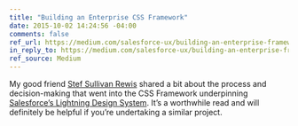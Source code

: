 ```yaml
---
title: "Building an Enterprise CSS Framework"
date: 2015-10-02 14:24:56 -04:00
comments: false
ref_url: https://medium.com/salesforce-ux/building-an-enterprise-framework-is-hard-1e8d8b33e082
in_reply_to: https://medium.com/salesforce-ux/building-an-enterprise-framework-is-hard-1e8d8b33e082
ref_source: Medium
---
```


My good friend [Stef Sullivan Rewis](https://www.w3conversions.com/index.cfm) shared a bit about the process and decision-making that went into the CSS Framework underpinning [Salesforce’s Lightning Design System](https://www.lightningdesignsystem.com/). It’s a worthwhile read and will definitely be helpful if you’re undertaking a similar project.